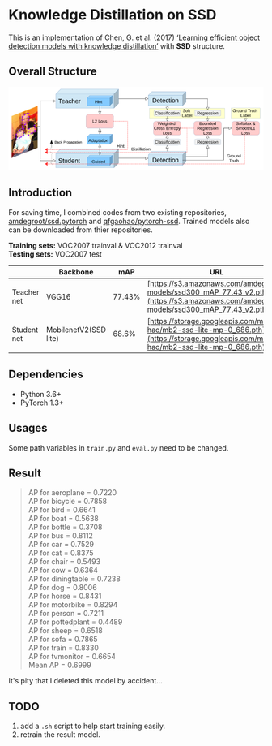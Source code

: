 # Knowledge Distillation on SSD

This is an implementation of Chen, G. et al. (2017) [‘Learning efficient object detection models with knowledge distillation’](http://papers.nips.cc/paper/6676-learning-efficient-object-detection-models-with-knowledge-distillation.pdf) with **SSD** structure.

## Overall Structure

![structure](structure.png)

## Introduction

For saving time, I combined codes from two existing repositories, [amdegroot/ssd.pytorch](https://github.com/amdegroot/ssd.pytorch#installation) and [qfgaohao/pytorch-ssd](https://github.com/amdegroot/ssd.pytorch#installation). Trained models also can be downloaded from thier repositories.

**Training sets:** VOC2007 trainval & VOC2012 trainval  
**Testing sets:** VOC2007 test

||Backbone|mAP|URL
-|-|-|-
Teacher net|VGG16|77.43%|[https://s3.amazonaws.com/amdegroot-models/ssd300_mAP_77.43_v2.pth](https://s3.amazonaws.com/amdegroot-models/ssd300_mAP_77.43_v2.pth)
Student net|MobilenetV2(SSD lite)|68.6%|[https://storage.googleapis.com/models-hao/mb2-ssd-lite-mp-0_686.pth](https://storage.googleapis.com/models-hao/mb2-ssd-lite-mp-0_686.pth)

## Dependencies

- Python 3.6+  
- PyTorch 1.3+

##  Usages

Some path variables in `train.py` and `eval.py` need to be changed.

## Result                  
>AP for aeroplane = 0.7220          
AP for bicycle = 0.7858        
AP for bird = 0.6641     
AP for boat = 0.5638     
AP for bottle = 0.3708       
AP for bus = 0.8112    
AP for car = 0.7529    
AP for cat = 0.8375    
AP for chair = 0.5493      
AP for cow = 0.6364    
AP for diningtable = 0.7238            
AP for dog = 0.8006    
AP for horse = 0.8431      
AP for motorbike = 0.8294          
AP for person = 0.7211       
AP for pottedplant = 0.4489            
AP for sheep = 0.6518      
AP for sofa = 0.7865     
AP for train = 0.8330      
AP for tvmonitor = 0.6654          
Mean AP = 0.6999

It's pity that I deleted this model by accident...

## TODO

1. add a `.sh` script to help start training easily.
2. retrain the result model.

